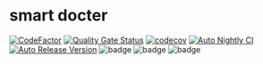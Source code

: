 # smart docter

[![CodeFactor](https://www.codefactor.io/repository/github/spidernet-io/smartdocter/badge)](https://www.codefactor.io/repository/github/spidernet-io/smartdocter)
[![Quality Gate Status](https://sonarcloud.io/api/project_badges/measure?project=spidernet-io_smartdocter&metric=alert_status)](https://sonarcloud.io/summary/new_code?id=spidernet-io_smartdocter)
[![codecov](https://codecov.io/gh/spidernet-io/smartdocter/branch/master/graph/badge.svg?token=HPTzPDiJJw)](https://codecov.io/gh/spidernet-io/smartdocter)
[![Auto Nightly CI](https://github.com/spidernet-io/smartdocter/actions/workflows/auto-nightly-ci.yaml/badge.svg)](https://github.com/spidernet-io/smartdocter/actions/workflows/auto-nightly-ci.yaml)
[![Auto Release Version](https://github.com/spidernet-io/smartdocter/actions/workflows/auto-release.yaml/badge.svg)](https://github.com/spidernet-io/smartdocter/actions/workflows/auto-release.yaml)
![badge](https://img.shields.io/endpoint?url=https://gist.githubusercontent.com/weizhoublue/5a49a2a9466bfbcfcc7a277b6af1bbae/raw/smartdoctercodeline.json)
![badge](https://img.shields.io/endpoint?url=https://gist.githubusercontent.com/weizhoublue/168d810ac3b6d2a17ab0877b738357a9/raw/smartdoctercomment.json)
![badge](https://img.shields.io/endpoint?url=https://gist.githubusercontent.com/weizhoublue/93ab72774cd3a028c4facd7ce5720f90/raw/smartdoctere2e.json)
